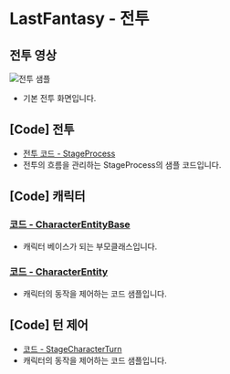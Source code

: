 # LastFantasy - 전투
## 전투 영상
![전투 샘플](https://user-images.githubusercontent.com/12422388/150854460-adda512a-074d-4286-8a26-192a13436931.gif)<br>
- 기본 전투 화면입니다.

## [Code] 전투
- [전투 코드 - StageProcess](https://github.com/lssl-zz/Project_LastFantasys/blob/main/StageProcess_Git.cs)
- 전투의 흐름을 관리하는 StageProcess의 샘플 코드입니다.

## [Code] 캐릭터
### [코드 - CharacterEntityBase](https://github.com/lssl-zz/Project_LastFantasys/blob/main/CharacterEntityBase_Git.cs)
- 캐릭터 베이스가 되는 부모클래스입니다.
### [코드 - CharacterEntity](https://github.com/lssl-zz/Project_LastFantasys/blob/main/CharacterEntity_Git.cs)
- 캐릭터의 동작을 제어하는 코드 샘플입니다.

## [Code] 턴 제어
- [코드 - StageCharacterTurn](https://github.com/lssl-zz/Project_LastFantasys/blob/main/StageCharacterTurn_Git.cs)
- 캐릭터의 동작을 제어하는 코드 샘플입니다.